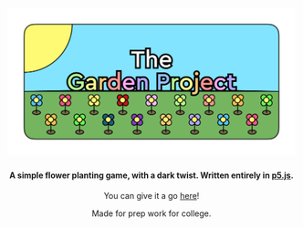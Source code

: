 <h1 align="center"><img src="icons/banner.png"/></h1>
<h4 align="center">A simple flower planting game, with a dark twist. Written entirely in <a href="http://p5js.org">p5.js</a>.</h4>
<p align="center"> You can give it a go <a href="https://garden-project.tiiny.site/">here</a>!</p>
<p align="center"> Made for prep work for college.</p>
